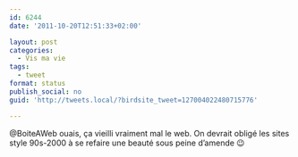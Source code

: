 ```yaml
---
id: 6244
date: '2011-10-20T12:51:33+02:00'

layout: post
categories:
  - Vis ma vie
tags:
  - tweet
format: status
publish_social: no
guid: 'http://tweets.local/?birdsite_tweet=127004022480715776'

---
```


@BoiteAWeb ouais, ça vieilli vraiment mal le web. On devrait obligé les sites style 90s-2000 à se refaire une beauté sous peine d’amende 😉